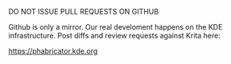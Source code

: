 DO NOT ISSUE PULL REQUESTS ON GITHUB

Github is only a mirror. Our real develoment happens on
the KDE infrastructure. Post diffs and review requests
against Krita here:

https://phabricator.kde.org
